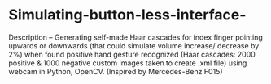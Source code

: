 # Simulating-button-less-interface-
Description – Generating self-made Haar cascades for index finger pointing upwards or downwards (that could simulate volume increase/ decrease by 2%) when found positive hand gesture recognized (Haar cascades: 2000 positive &amp; 1000 negative custom images taken to create .xml file) using webcam in Python, OpenCV. (Inspired by Mercedes-Benz F015) 
